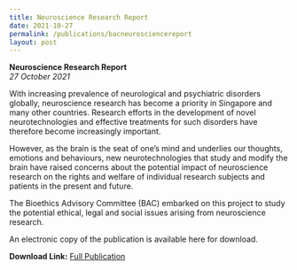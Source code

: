 ```yaml
---
title: Neuroscience Research Report
date: 2021-10-27
permalink: /publications/bacneurosciencereport
layout: post
---
```

**Neuroscience Research Report** <br>
*27 October 2021*

With increasing prevalence of neurological and psychiatric disorders globally, neuroscience research has become a priority in Singapore and many other countries. Research efforts in the development of novel neurotechnologies and effective treatments for such disorders have therefore become increasingly important.

However, as the brain is the seat of one’s mind and underlies our thoughts, emotions and behaviours, new neurotechnologies that study and modify the brain have raised concerns about the potential impact of neuroscience research on the rights and welfare of individual research subjects and patients in the present and future.

The Bioethics Advisory Committee (BAC) embarked on this project to study the potential ethical, legal and social issues arising from neuroscience research.

An electronic copy of the publication is available here for download.

**Download Link:** [Full Publication](https://go.gov.sg/bacneurosciencereport)
